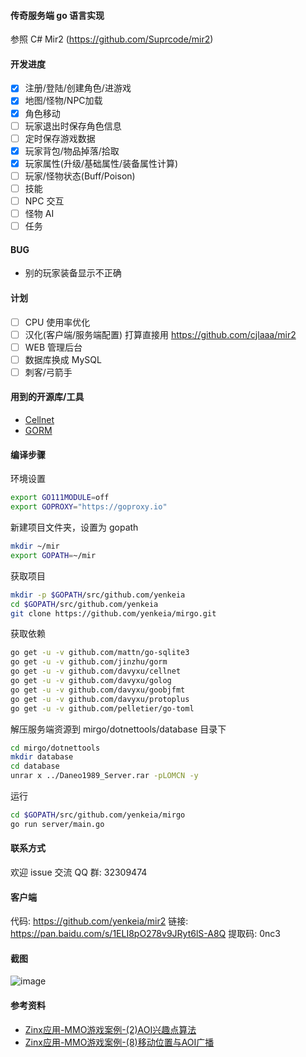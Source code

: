 #### 传奇服务端 go 语言实现
参照 C# Mir2 (https://github.com/Suprcode/mir2)

#### 开发进度
- [x] 注册/登陆/创建角色/进游戏
- [x] 地图/怪物/NPC加载
- [x] 角色移动
- [ ] 玩家退出时保存角色信息
- [ ] 定时保存游戏数据
- [x] 玩家背包/物品掉落/拾取
- [x] 玩家属性(升级/基础属性/装备属性计算)
- [ ] 玩家/怪物状态(Buff/Poison)
- [ ] 技能
- [ ] NPC 交互
- [ ] 怪物 AI
- [ ] 任务

#### BUG
- 别的玩家装备显示不正确

#### 计划
- [ ] CPU 使用率优化
- [ ] 汉化(客户端/服务端配置) 打算直接用 https://github.com/cjlaaa/mir2
- [ ] WEB 管理后台
- [ ] 数据库换成 MySQL
- [ ] 刺客/弓箭手

#### 用到的开源库/工具
- [Cellnet](https://github.com/davyxu/cellnet)
- [GORM](https://github.com/jinzhu/gorm)

#### 编译步骤
环境设置
```bash
export GO111MODULE=off
export GOPROXY="https://goproxy.io"
```
新建项目文件夹，设置为 gopath
```bash
mkdir ~/mir
export GOPATH=~/mir
```
获取项目
```bash
mkdir -p $GOPATH/src/github.com/yenkeia
cd $GOPATH/src/github.com/yenkeia
git clone https://github.com/yenkeia/mirgo.git
```
获取依赖
```bash
go get -u -v github.com/mattn/go-sqlite3
go get -u -v github.com/jinzhu/gorm
go get -u -v github.com/davyxu/cellnet
go get -u -v github.com/davyxu/golog
go get -u -v github.com/davyxu/goobjfmt
go get -u -v github.com/davyxu/protoplus
go get -u -v github.com/pelletier/go-toml
```
解压服务端资源到 mirgo/dotnettools/database 目录下
```bash
cd mirgo/dotnettools
mkdir database
cd database
unrar x ../Daneo1989_Server.rar -pLOMCN -y
```
运行
```bash
cd $GOPATH/src/github.com/yenkeia/mirgo
go run server/main.go
```

#### 联系方式
欢迎 issue 交流
QQ 群: 32309474

#### 客户端
代码: https://github.com/yenkeia/mir2
链接: https://pan.baidu.com/s/1ELI8pO278v9JRyt6lS-A8Q
提取码: 0nc3

#### 截图
![image](https://github.com/yenkeia/mirgo/blob/master/img/img1.png)

#### 参考资料
- [Zinx应用-MMO游戏案例-(2)AOI兴趣点算法](https://www.jianshu.com/p/e5b5db9fa6fe)
- [Zinx应用-MMO游戏案例-(8)移动位置与AOI广播](https://www.jianshu.com/p/8c8fafdace14)
